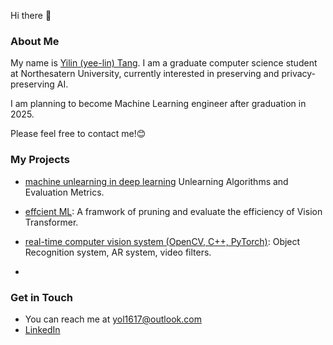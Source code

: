 Hi there 👋

### About Me
My name is [Yilin (yee-lin) Tang](https://yilin1010.github.io/Personal_Website/). I am a graduate computer science student at Northesatern University, currently interested in preserving and privacy-preserving AI.

I am planning to become Machine Learning engineer after graduation in 2025. 

Please feel free to contact me!😊


### My Projects

- [machine unlearning in deep learning](https://drive.google.com/file/d/1aVzu0c-qHkF-dfB7Cps3uJR2mKerjDD4/view?usp=sharing) Unlearning Algorithms and Evaluation Metrics.
- [effcient ML](https://github.com/Yilin1010/pruning_ViT): A framwork of pruning and evaluate the efficiency of Vision Transformer.

- [real-time computer vision system (OpenCV, C++, PyTorch)](https://github.com/Yilin1010/Yilin1010-Pattern-Recognition-Computer-Vision-Fall-2023): Object Recognition system, AR system, video filters.

- 


<!-- [![GitHub Repository](https://img.shields.io/badge/GitHub-Repository-blue)](https://github.com/your-username/your-repository) -->


### Get in Touch
- You can reach me at <a href="mailto:&#121;&#111;&#108;&#049;&#054;&#049;&#055;&#064;&#111;&#117;&#116;&#108;&#111;&#111;&#107;&#046;&#099;&#111;&#109;">&#121;&#111;&#108;&#049;&#054;&#049;&#055;&#064;&#111;&#117;&#116;&#108;&#111;&#111;&#107;&#046;&#099;&#111;&#109;</a>
- [LinkedIn](https://www.linkedin.com/in/yilin-tang-26b3391a7/)


